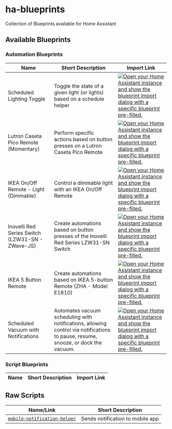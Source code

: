 # ha-blueprints

Collection of Blueprints available for Home Assistant

## Available Blueprints

### Automation Blueprints

| Name                                             | Short Description                                                                                                                | Import Link                                                                                                                                                                                                                                                                                                                                                                     |
| ------------------------------------------------ | -------------------------------------------------------------------------------------------------------------------------------- | ------------------------------------------------------------------------------------------------------------------------------------------------------------------------------------------------------------------------------------------------------------------------------------------------------------------------------------------------------------------------------- |
| Scheduled Lighting Toggle                        | Toggle the state of a given light (or lights) based on a schedule helper                                                         | [![Open your Home Assistant instance and show the blueprint import dialog with a specific blueprint pre-filled.](https://my.home-assistant.io/badges/blueprint_import.svg)](https://my.home-assistant.io/redirect/blueprint_import/?blueprint_url=https%3A%2F%2Fgithub.com%2Ftravipross%2Fha-blueprints%2Fblob%2Fmain%2Fautomations%2Fscheduled-light.yaml)                     |
| Lutron Caseta Pico Remote (Momentary)            | Perform specific actions based on button presses on a Lutron Caseta Pico Remote                                                  | [![Open your Home Assistant instance and show the blueprint import dialog with a specific blueprint pre-filled.](https://my.home-assistant.io/badges/blueprint_import.svg)](https://my.home-assistant.io/redirect/blueprint_import/?blueprint_url=https%3A%2F%2Fgithub.com%2Ftravipross%2Fha-blueprints%2Fblob%2Fmain%2Fautomations%2Fpico-remote.yaml)                         |
| IKEA On/Off Remote - Light (Dimmable)            | Control a dimmable light with an IKEA On/Off Remote                                                                              | [![Open your Home Assistant instance and show the blueprint import dialog with a specific blueprint pre-filled.](https://my.home-assistant.io/badges/blueprint_import.svg)](https://my.home-assistant.io/redirect/blueprint_import/?blueprint_url=https%3A%2F%2Fgithub.com%2Ftravipross%2Fha-blueprints%2Fblob%2Fmain%2Fautomations%2Fikea-on-off-remote.yaml)                  |
| Inovelli Red Series Switch (LZW31-SN - ZWave-JS) | Create automations based on button presses of the Inovelli Red Series LZW31-SN Switch                                            | [![Open your Home Assistant instance and show the blueprint import dialog with a specific blueprint pre-filled.](https://my.home-assistant.io/badges/blueprint_import.svg)](https://my.home-assistant.io/redirect/blueprint_import/?blueprint_url=https%3A%2F%2Fgithub.com%2Ftravipross%2Fha-blueprints%2Fblob%2Fmain%2Fautomations%2Finovelli-red.yaml)                        |
| IKEA 5 Button Remote                             | Create automations based on IKEA 5-button Remote (ZHA - Model E1810)                                                             | [![Open your Home Assistant instance and show the blueprint import dialog with a specific blueprint pre-filled.](https://my.home-assistant.io/badges/blueprint_import.svg)](https://my.home-assistant.io/redirect/blueprint_import/?blueprint_url=https%3A%2F%2Fgithub.com%2Ftravipross%2Fha-blueprints%2Fblob%2Fmain%2Fautomations%2Fikea-5-button-remote.yaml)                |
| Scheduled Vacuum with Notifications              | Automates vacuum scheduling with notifications, allowing control via notifications to pause, resume, snooze, or dock the vacuum. | [![Open your Home Assistant instance and show the blueprint import dialog with a specific blueprint pre-filled.](https://my.home-assistant.io/badges/blueprint_import.svg)](https://my.home-assistant.io/redirect/blueprint_import/?blueprint_url=https%3A%2F%2Fgithub.com%2Ftravipross%2Fha-blueprints%2Fblob%2Fmain%2Fautomations%2Fscheduled-vacuum-with-notifications.yaml) |

### Script Blueprints

| Name | Short Description | Import Link |
| ---- | ----------------- | ----------- |

## Raw Scripts

| Name/Link                                                                     | Short Description                |
| ----------------------------------------------------------------------------- | -------------------------------- |
| [`mobile-notification-helper`](./raw-scripts/mobile-notification-helper.yaml) | Sends notification to mobile app |

